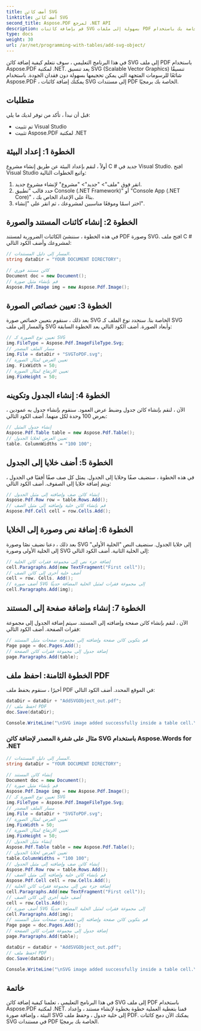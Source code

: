 ```yaml
---
title: أضف كائن SVG
linktitle: أضف كائن SVG
second_title: Aspose.PDF لمرجع .NET API
description: قم بإضافة كائنات SVG بسهولة إلى ملفات PDF الخاصة بك باستخدام Aspose.PDF for .NET.
type: docs
weight: 30
url: /ar/net/programming-with-tables/add-svg-object/
---
```


في هذا البرنامج التعليمي ، سوف نتعلم كيفية إضافة كائن SVG إلى ملف PDF باستخدام Aspose.PDF لمكتبة .NET. يعد تنسيق SVG (Scalable Vector Graphics) تنسيقًا شائعًا للرسومات المتجهة التي يمكن تحجيمها بسهولة دون فقدان الجودة. باستخدام Aspose.PDF ، يمكنك إضافة كائنات SVG إلى مستندات PDF الخاصة بك برمجيًا.

## متطلبات

قبل أن نبدأ ، تأكد من توفر لديك ما يلي:

- تم تثبيت Visual Studio
- تثبيت Aspose.PDF لمكتبة .NET

## الخطوة 1: إعداد البيئة

أولاً ، لنقم بإعداد البيئة عن طريق إنشاء مشروع C # جديد في Visual Studio. افتح Visual Studio واتبع الخطوات التالية:

1. انقر فوق "ملف"> "جديد"> "مشروع" لإنشاء مشروع جديد.
2. حدد قالب "تطبيق Console (.NET Framework)" أو "Console App (.NET Core)" ، بناءً على الإعداد الخاص بك.
3. اختر اسمًا وموقعًا مناسبين لمشروعك ، ثم انقر على "إنشاء".

## الخطوة 2: إنشاء كائنات المستند والصورة

في هذه الخطوة ، سننشئ الكائنات الضرورية لمستند PDF وصورة SVG. افتح ملف C # لمشروعك وأضف الكود التالي:

```csharp
// المسار إلى دليل المستندات.
string dataDir = "YOUR DOCUMENT DIRECTORY";

// كائن مستند فوري
Document doc = new Document();
// قم بإنشاء مثيل صورة
Aspose.Pdf.Image img = new Aspose.Pdf.Image();
```

## الخطوة 3: تعيين خصائص الصورة

بعد ذلك ، سنقوم بتعيين خصائص صورة SVG الخاصة بنا. سنحدد نوع الملف كـ SVG والمسار إلى ملف SVG وأبعاد الصورة. أضف الكود التالي بعد الخطوة السابقة:

```csharp
// تعيين نوع الصورة كـ SVG
img.FileType = Aspose.Pdf.ImageFileType.Svg;
// مسار الملف المصدر
img.File = dataDir + "SVGToPDF.svg";
// تعيين العرض لمثال الصورة
img. FixWidth = 50;
// تعيين الارتفاع لمثال الصورة
img.FixHeight = 50;
```

## الخطوة 4: إنشاء الجدول وتكوينه

الآن ، لنقم بإنشاء كائن جدول وضبط عرض العمود. سنقوم بإنشاء جدول به عمودين ، بعرض 100 وحدة لكل منهما. أضف الكود التالي:

```csharp
// إنشاء جدول المثيل
Aspose.Pdf.Table table = new Aspose.Pdf.Table();
// تعيين العرض لخلايا الجدول
table. ColumnWidths = "100 100";
```

## الخطوة 5: أضف خلايا إلى الجدول

في هذه الخطوة ، سنضيف صفًا وخلايا إلى الجدول. يمثل كل صف صفًا أفقيًا في الجدول ، ويتم إضافة خلايا إلى الصفوف. أضف الكود التالي:

```csharp
// إنشاء كائن صف وإضافته إلى مثيل الجدول
Aspose.Pdf.Row row = table.Rows.Add();
// قم بإنشاء كائن خلية وإضافته إلى مثيل الصف
Aspose.Pdf.Cell cell = row.Cells.Add();
```

## الخطوة 6: إضافة نص وصورة إلى الخلايا

بعد ذلك ، دعنا نضيف نصًا وصورة SVG إلى خلايا الجدول. سنضيف النص "الخلية الأولى" إلى الخلية الأولى وصورة SVG إلى الخلية الثانية. أضف الكود التالي:

```csharp
// إضافة جزء نص إلى مجموعة فقرات كائن الخلية
cell.Paragraphs.Add(new TextFragment("First cell"));
// أضف خلية أخرى إلى كائن الصف
cell = row. Cells. Add();
// أضف صورة SVG إلى مجموعة فقرات لمثيل الخلية المضافة حديثًا
cell.Paragraphs.Add(img);
```

## الخطوة 7: إنشاء وإضافة صفحة إلى المستند

الآن ، لنقم بإنشاء كائن صفحة وإضافته إلى المستند. سيتم إضافة الجدول إلى مجموعة فقرات الصفحة. أضف الكود التالي:

```csharp
// قم بتكوين كائن صفحة وإضافته إلى مجموعة صفحات مثيل المستند
Page page = doc.Pages.Add();
// إضافة جدول إلى مجموعة فقرات كائن الصفحة
page.Paragraphs.Add(table);
```

## الخطوة الثامنة: احفظ ملف PDF

أخيرًا ، سنقوم بحفظ ملف PDF في الموقع المحدد. أضف الكود التالي:

```csharp
dataDir = dataDir + "AddSVGObject_out.pdf";
// احفظ ملف PDF
doc.Save(dataDir);

Console.WriteLine("\nSVG image added successfully inside a table cell.\nFile saved at " + dataDir);
```

### مثال على شفرة المصدر لإضافة كائن SVG باستخدام Aspose.Words for .NET

```csharp
// المسار إلى دليل المستندات.
string dataDir = "YOUR DOCUMENT DIRECTORY";

// إنشاء كائن المستند
Document doc = new Document();
// قم بإنشاء مثيل صورة
Aspose.Pdf.Image img = new Aspose.Pdf.Image();
// تعيين نوع الصورة كـ SVG
img.FileType = Aspose.Pdf.ImageFileType.Svg;
// مسار الملف المصدر
img.File = dataDir + "SVGToPDF.svg";
// تعيين العرض لمثال الصورة
img.FixWidth = 50;
// تعيين الارتفاع لمثال الصورة
img.FixHeight = 50;
// إنشاء مثيل الجدول
Aspose.Pdf.Table table = new Aspose.Pdf.Table();
// تعيين العرض لخلايا الجدول
table.ColumnWidths = "100 100";
// إنشاء كائن صف وإضافته إلى مثيل الجدول
Aspose.Pdf.Row row = table.Rows.Add();
// قم بإنشاء كائن خلية وإضافته إلى مثيل الصف
Aspose.Pdf.Cell cell = row.Cells.Add();
// إضافة جزء نص إلى مجموعة فقرات كائن الخلية
cell.Paragraphs.Add(new TextFragment("First cell"));
// أضف خلية أخرى إلى كائن الصف
cell = row.Cells.Add();
// أضف صورة SVG إلى مجموعة فقرات لمثيل الخلية المضافة حديثًا
cell.Paragraphs.Add(img);
// قم بتكوين كائن صفحة وإضافته إلى مجموعة صفحات مثيل المستند
Page page = doc.Pages.Add();
// إضافة جدول إلى مجموعة فقرات كائن الصفحة
page.Paragraphs.Add(table);

dataDir = dataDir + "AddSVGObject_out.pdf";
// احفظ ملف PDF
doc.Save(dataDir);

Console.WriteLine("\nSVG image added successfully inside a table cell.\nFile saved at " + dataDir);            
```

## خاتمة

في هذا البرنامج التعليمي ، تعلمنا كيفية إضافة كائن SVG إلى ملف PDF باستخدام Aspose.PDF لمكتبة .NET. قمنا بتغطية العملية خطوة بخطوة لإنشاء مستند ، وإعداد البيئة ، وإضافة صورة SVG إلى خلية جدول ، وحفظ ملف PDF. يمكنك الآن دمج كائنات SVG في مستندات PDF الخاصة بك برمجيًا.